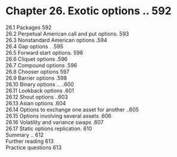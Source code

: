 # Chapter 26. Exotic options .. 592  

26.1 Packages 592   
26.2 Perpetual American call and put options. 593   
26.3 Nonstandard American options .594   
26.4 Gap options . .595   
26.5 Forward start options. 596   
26.6 Cliquet options .596   
26.7 Compound options .596   
26.8 Chooser options 597   
26.9 Barrier options .598   
26.10 Binary options .. ..600   
26.11 Lookback options .601   
26.12 Shout options ..603   
26.13 Asian options .604   
26.14 Options to exchange one asset for another ..605   
26.15 Options involving several assets .606   
26.16 Volatility and variance swaps .607   
26.17 Static options replication. 610   
Summary .. 612   
Further reading 613   
Practice questions 613  
